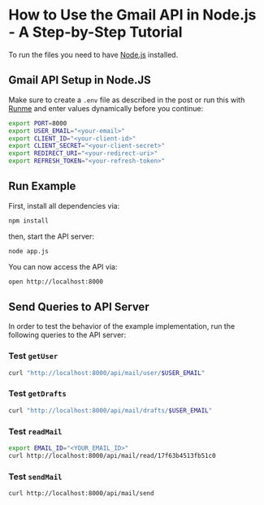 # How to Use the Gmail API in Node.js - A Step-by-Step Tutorial

To run the files you need to have [Node.js](https://nodejs.org/en/) installed.

## Gmail API Setup in Node.JS
Make sure to create a `.env` file as described in the post or run this with [Runme](https://runme.dev) and enter values dynamically before you continue:

```sh
export PORT=8000
export USER_EMAIL="<your-email>"
export CLIENT_ID="<your-client-id>"
export CLIENT_SECRET="<your-client-secret>"
export REDIRECT_URI="<your-redirect-uri>"
export REFRESH_TOKEN="<your-refresh-token>"
```

## Run Example

First, install all dependencies via:

```sh
npm install
```

then, start the API server:

```sh { background=true }
node app.js
```

You can now access the API via:

```sh
open http://localhost:8000
```

## Send Queries to API Server

In order to test the behavior of the example implementation, run the following queries to the API server:

### Test `getUser`

```sh
curl "http://localhost:8000/api/mail/user/$USER_EMAIL"
```

### Test `getDrafts`

```sh
curl "http://localhost:8000/api/mail/drafts/$USER_EMAIL"
```

### Test `readMail`

```sh
export EMAIL_ID="<YOUR_EMAIL_ID>"
curl http://localhost:8000/api/mail/read/17f63b4513fb51c0
```

### Test `sendMail`

```sh
curl http://localhost:8000/api/mail/send
```



